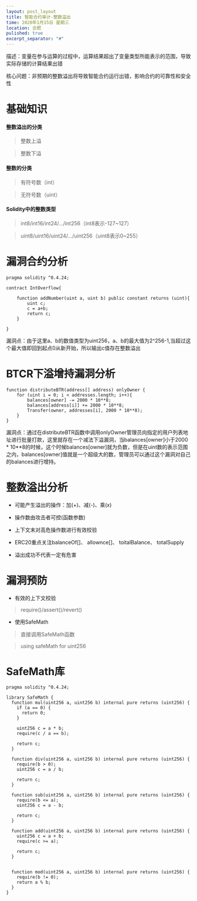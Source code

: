 ```yaml
---
layout: post_layout
title: 智能合约审计-整数溢出
time: 2020年1月15日 星期三
location: 合肥
pulished: true
excerpt_separator: "#"
---
```


描述：变量在参与运算的过程中，运算结果超出了变量类型所能表示的范围，导致实际存储的计算结果出错

核心问题：非预期的整数溢出将导致智能合约运行出错，影响合约的可靠性和安全性

# 基础知识

#### 整数溢出的分类

> 整数上溢

> 整数下溢

#### 整数的分类

> 有符号数（int）

> 无符号数（uint）

#### Solidity中的整数类型

> int8/int16/int24/.../int256（int8表示-127~127）

> uint8/uint16/uint24/.../uint256（uint8表示0~255）

# 漏洞合约分析

```sol
pragma solidity ^0.4.24;

contract IntOverflow{

    function addNumber(uint a, uint b) public constant returns (uint){
        uint c;
        c = a+b;
        return c;
    }

}
```

漏洞点：由于这里a、b的数值类型为uint256，a、b的最大值为2^256-1,当超过这个最大值即回到起点0从新开始，所以输出c值存在整数溢出

# BTCR下溢增持漏洞分析

```sol
function distributeBTR(address[] address) onlyOwner {
    for (uint i = 0; i < addresses.length; i++){
        balances[owner] -= 2000 * 10**8;
        balances[address[i]] += 2000 * 10**8;
        Transfer(owner, addresses[i], 2000 * 10**8);
    }
}
```
漏洞点：通过在distributeBTR函数中调用onlyOwner管理员向指定的用户列表地址进行批量打款，这里就存在一个减法下溢漏洞，当balances[owner]小于2000 * 10**8的时候，这个时候balances[owner]就为负数，但是在uint数的表示范围之内，balances[owner]值就是一个超级大的数，管理员可以通过这个漏洞对自己的balances进行增持。

# 整数溢出分析

- 可能产生溢出的操作：加(+)、减(-)、乘(x)

- 操作数由攻击者可控(函数参数)

- 上下文末对高危操作数进行有效校验

- ERC20重点关注balanceOf[]、 allownce[]、 toitalBalance、 totalSupply

- 溢出成功不代表一定有危害

# 漏洞预防

* 有效的上下文校验

> require()/assert()/revert()

* 使用SafeMath

> 直接调用SafeMath函数

> using safeMath for uint256

# SafeMath库

```sol
pragma solidity ^0.4.24;

library SafeMath {
  function mul(uint256 a, uint256 b) internal pure returns (uint256) {
    if (a == 0) {
      return 0;
    }

    uint256 c = a * b;
    require(c / a == b);

    return c;
  }

  function div(uint256 a, uint256 b) internal pure returns (uint256) {
    require(b > 0); 
    uint256 c = a / b;

    return c;
  }

  function sub(uint256 a, uint256 b) internal pure returns (uint256) {
    require(b <= a);
    uint256 c = a - b;

    return c;
  }

  function add(uint256 a, uint256 b) internal pure returns (uint256) {
    uint256 c = a + b;
    require(c >= a);

    return c;
  }


  function mod(uint256 a, uint256 b) internal pure returns (uint256) {
    require(b != 0);
    return a % b;
  }
}
```
